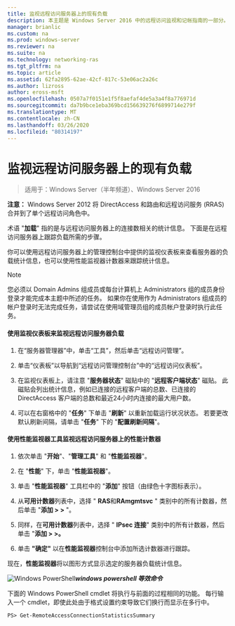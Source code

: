 ```yaml
---
title: 监视远程访问服务器上的现有负载
description: 本主题是 Windows Server 2016 中的远程访问监视和记帐指南的一部分。
manager: brianlic
ms.custom: na
ms.prod: windows-server
ms.reviewer: na
ms.suite: na
ms.technology: networking-ras
ms.tgt_pltfrm: na
ms.topic: article
ms.assetid: 62fa2895-62ae-42cf-817c-53e06ac2a26c
ms.author: lizross
author: eross-msft
ms.openlocfilehash: 0507a7f0151e1f5f8aefaf4de5a3a4f8a776971d
ms.sourcegitcommit: da7b9bce1eba369bcd156639276f6899714e279f
ms.translationtype: MT
ms.contentlocale: zh-CN
ms.lasthandoff: 03/26/2020
ms.locfileid: "80314197"
---
```

# <a name="monitor-the-existing-load-on-the-remote-access-server"></a>监视远程访问服务器上的现有负载

>适用于：Windows Server（半年频道）、Windows Server 2016

**注意：** Windows Server 2012 将 DirectAccess 和路由和远程访问服务 (RRAS) 合并到了单个远程访问角色中。  
  
术语 "**加载**" 指的是与远程访问服务器上的连接数相关的统计信息。 下面是在远程访问服务器上跟踪负载所需的步骤。  
  
你可以使用远程访问服务器上的管理控制台中提供的监视仪表板来查看服务器的负载统计信息，也可以使用性能监视器计数器来跟踪统计信息。  
  
> [!NOTE]  
> 您必须以 Domain Admins 组成员或每台计算机上 Administrators 组的成员身份登录才能完成本主题中所述的任务。 如果你在使用作为 Administrators 组成员的帐户登录时无法完成任务，请尝试在使用域管理员组的成员帐户登录时执行此任务。  
  
#### <a name="to-use-the-monitoring-dashboard-to-monitor-the-remote-access-server-load"></a>使用监视仪表板来监视远程访问服务器负载  
  
1.  在“服务器管理器”中，单击“工具”，然后单击“远程访问管理”。  
  
2.  单击“仪表板”以导航到“远程访问管理控制台”中的“远程访问仪表板”。  
  
3.  在监视仪表板上，请注意 "**服务器状态**" 磁贴中的 "**远程客户端状态**" 磁贴。 此磁贴会列出统计信息，例如已连接的远程客户端的总数、已连接的 DirectAccess 客户端的总数和最近24小时内连接的最大用户数。  
  
4.  可以在右窗格中的 "**任务**" 下单击 "**刷新**" 以重新加载运行状况状态。 若要更改默认刷新间隔，请单击 "**任务**" 下的 "**配置刷新间隔**"。  
  
#### <a name="to-use-the-performance-monitor-tool-to-monitor-performance-counters-on-the-remote-access-server"></a>使用性能监视器工具监视远程访问服务器上的性能计数器  
  
1.  依次单击 "**开始**"、"**管理工具**" 和 "**性能监视器**"。  
  
2.  在 "**性能**" 下，单击 "**性能监视器**"。  
  
3.  单击 "**性能监视器**" 工具栏中的 "**添加**" 按钮（由绿色十字图标表示）。  
  
4.  从**可用计数器**列表中，选择 " **RAS**和**RAmgmtsvc** " 类别中的所有计数器，然后单击 "**添加 > >** "。  
  
5.  同样，在**可用计数器**列表中，选择 " **IPsec 连接**" 类别中的所有计数器，然后单击 "**添加 > >。**  
  
6.  单击 **"确定"** 以在**性能监视器**控制台中添加所选计数器进行跟踪。  
  
现在，**性能监视器**将以图形方式显示选定的服务器负载统计信息。  
  
![Windows PowerShell](../../../media/Monitor-the-existing-load-on-the-Remote-Access-server/PowerShellLogoSmall.gif)***<em>windows powershell 等效命令</em>***  
  
下面的 Windows PowerShell cmdlet 将执行与前面的过程相同的功能。 每行输入一个 cmdlet，即使此处由于格式设置约束导致它们换行而显示在多行中。  
  
```  
PS> Get-RemoteAccessConnectionStatisticsSummary  
```  
  


